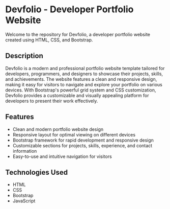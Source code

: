 # Devfolio - Developer Portfolio Website

Welcome to the repository for Devfolio, a developer portfolio website created using HTML, CSS, and Bootstrap.

## Description

Devfolio is a modern and professional portfolio website template tailored for developers, programmers, and designers to showcase their projects, skills, and achievements. The website features a clean and responsive design, making it easy for visitors to navigate and explore your portfolio on various devices. With Bootstrap's powerful grid system and CSS customization, Devfolio provides a customizable and visually appealing platform for developers to present their work effectively.

## Features

- Clean and modern portfolio website design
- Responsive layout for optimal viewing on different devices
- Bootstrap framework for rapid development and responsive design
- Customizable sections for projects, skills, experience, and contact information
- Easy-to-use and intuitive navigation for visitors

## Technologies Used

- HTML
- CSS
- Bootstrap
- JavaScript


